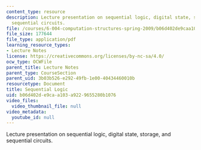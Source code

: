 ```yaml
---
content_type: resource
description: Lecture presentation on sequential logic, digital state, storage, and
  sequential circuits.
file: /courses/6-004-computation-structures-spring-2009/b06d402de9caa103a9229655280b1076_MIT6_004s09_lec05.pdf
file_size: 177644
file_type: application/pdf
learning_resource_types:
- Lecture Notes
license: https://creativecommons.org/licenses/by-nc-sa/4.0/
ocw_type: OCWFile
parent_title: Lecture Notes
parent_type: CourseSection
parent_uid: 3b03b526-e292-49fb-1e00-40434460010b
resourcetype: Document
title: Sequential Logic
uid: b06d402d-e9ca-a103-a922-9655280b1076
video_files:
  video_thumbnail_file: null
video_metadata:
  youtube_id: null
---
```

Lecture presentation on sequential logic, digital state, storage, and sequential circuits.